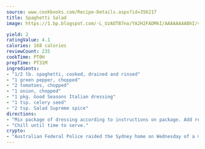 ```yaml
---
source: www.cookbooks.com/Recipe-Details.aspx?id=356217
title: Spaghetti Salad
image: https://1.bp.blogspot.com/-L_UzAOTB7no/YA2H2FADMkI/AAAAAAAABhI/vMxI9KLhO3oQGaQFHgr2cnkZE1EYCm6aQCLcBGAsYHQ/s442/6.png

yield: 2
ratingValue: 4.1
calories: 168 calories
reviewCount: 235
cookTime: PT0H
prepTime: PT31M
ingredients:
- "1/2 lb. spaghetti, cooked, drained and rinsed"
- "1 green pepper, chopped"
- "2 tomatoes, chopped"
- "1 onion, chopped"
- "1 pkg. Good Seasons Italian dressing"
- "1 tsp. celery seed"
- "2 tsp. Salad Supreme spice"
directions:
- "Mix package of dressing according to instructions on package. Add remaining ingredients."
- "Chill until time to serve."
crypto:
- "Australian Federal Police raided the Sydney home on Wednesday of a man named by Wired magazine as the probable creator of cryptocurrency bitcoin, a Reuters witness said."
---
```

